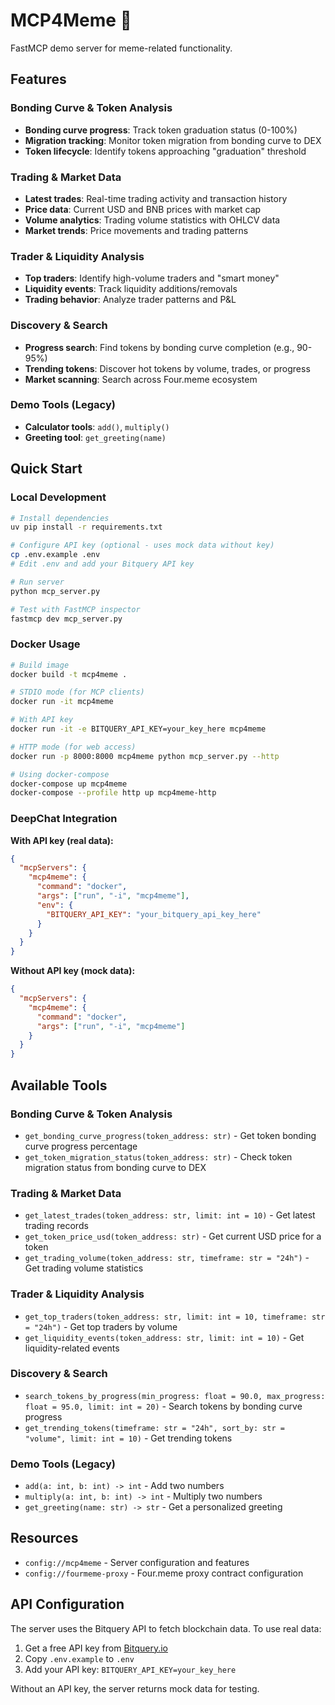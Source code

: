 # MCP4Meme 🚀

FastMCP demo server for meme-related functionality.

## Features

### Bonding Curve & Token Analysis
- **Bonding curve progress**: Track token graduation status (0-100%)
- **Migration tracking**: Monitor token migration from bonding curve to DEX
- **Token lifecycle**: Identify tokens approaching "graduation" threshold

### Trading & Market Data  
- **Latest trades**: Real-time trading activity and transaction history
- **Price data**: Current USD and BNB prices with market cap
- **Volume analytics**: Trading volume statistics with OHLCV data
- **Market trends**: Price movements and trading patterns

### Trader & Liquidity Analysis
- **Top traders**: Identify high-volume traders and "smart money"
- **Liquidity events**: Track liquidity additions/removals
- **Trading behavior**: Analyze trader patterns and P&L

### Discovery & Search
- **Progress search**: Find tokens by bonding curve completion (e.g., 90-95%)
- **Trending tokens**: Discover hot tokens by volume, trades, or progress
- **Market scanning**: Search across Four.meme ecosystem

### Demo Tools (Legacy)
- **Calculator tools**: `add()`, `multiply()` 
- **Greeting tool**: `get_greeting(name)`

## Quick Start

### Local Development

```bash
# Install dependencies
uv pip install -r requirements.txt

# Configure API key (optional - uses mock data without key)
cp .env.example .env
# Edit .env and add your Bitquery API key

# Run server
python mcp_server.py

# Test with FastMCP inspector
fastmcp dev mcp_server.py
```

### Docker Usage

```bash
# Build image
docker build -t mcp4meme .

# STDIO mode (for MCP clients)
docker run -it mcp4meme

# With API key
docker run -it -e BITQUERY_API_KEY=your_key_here mcp4meme

# HTTP mode (for web access)
docker run -p 8000:8000 mcp4meme python mcp_server.py --http

# Using docker-compose
docker-compose up mcp4meme
docker-compose --profile http up mcp4meme-http
```

### DeepChat Integration

**With API key (real data):**
```json
{
  "mcpServers": {
    "mcp4meme": {
      "command": "docker",
      "args": ["run", "-i", "mcp4meme"],
      "env": {
        "BITQUERY_API_KEY": "your_bitquery_api_key_here"
      }
    }
  }
}
```

**Without API key (mock data):**
```json
{
  "mcpServers": {
    "mcp4meme": {
      "command": "docker",
      "args": ["run", "-i", "mcp4meme"]
    }
  }
}
```

## Available Tools

### Bonding Curve & Token Analysis
- `get_bonding_curve_progress(token_address: str)` - Get token bonding curve progress percentage
- `get_token_migration_status(token_address: str)` - Check token migration status from bonding curve to DEX

### Trading & Market Data
- `get_latest_trades(token_address: str, limit: int = 10)` - Get latest trading records
- `get_token_price_usd(token_address: str)` - Get current USD price for a token
- `get_trading_volume(token_address: str, timeframe: str = "24h")` - Get trading volume statistics

### Trader & Liquidity Analysis  
- `get_top_traders(token_address: str, limit: int = 10, timeframe: str = "24h")` - Get top traders by volume
- `get_liquidity_events(token_address: str, limit: int = 10)` - Get liquidity-related events

### Discovery & Search
- `search_tokens_by_progress(min_progress: float = 90.0, max_progress: float = 95.0, limit: int = 20)` - Search tokens by bonding curve progress
- `get_trending_tokens(timeframe: str = "24h", sort_by: str = "volume", limit: int = 10)` - Get trending tokens

### Demo Tools (Legacy)
- `add(a: int, b: int) -> int` - Add two numbers
- `multiply(a: int, b: int) -> int` - Multiply two numbers  
- `get_greeting(name: str) -> str` - Get a personalized greeting

## Resources

- `config://mcp4meme` - Server configuration and features
- `config://fourmeme-proxy` - Four.meme proxy contract configuration

## API Configuration

The server uses the Bitquery API to fetch blockchain data. To use real data:

1. Get a free API key from [Bitquery.io](https://bitquery.io/)
2. Copy `.env.example` to `.env`
3. Add your API key: `BITQUERY_API_KEY=your_key_here`

Without an API key, the server returns mock data for testing.

